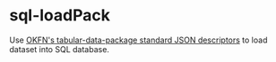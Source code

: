 # sql-loadPack
Use [OKFN's tabular-data-package standard JSON descriptors](http://data.okfn.org/doc/tabular-data-package) to load  
dataset into SQL database.

